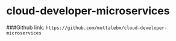 # cloud-developer-microservices
###Github link:
``https://github.com/muttalebm/cloud-developer-microservices``